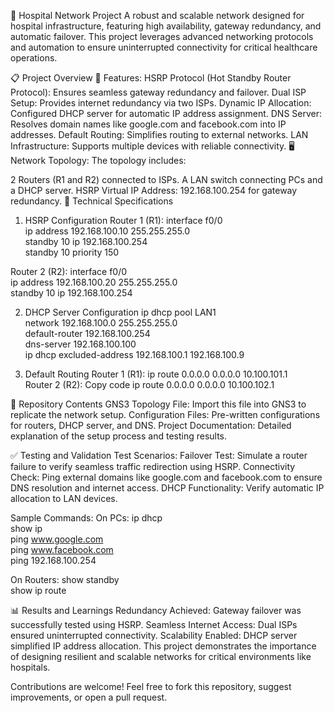 🏥 Hospital Network Project
A robust and scalable network designed for hospital infrastructure, featuring high availability, gateway redundancy, and automatic failover. This project leverages advanced networking protocols and automation to ensure uninterrupted connectivity for critical healthcare operations.

📋 Project Overview
🌟 Features:
HSRP Protocol (Hot Standby Router Protocol): Ensures seamless gateway redundancy and failover.
Dual ISP Setup: Provides internet redundancy via two ISPs.
Dynamic IP Allocation: Configured DHCP server for automatic IP address assignment.
DNS Server: Resolves domain names like google.com and facebook.com into IP addresses.
Default Routing: Simplifies routing to external networks.
LAN Infrastructure: Supports multiple devices with reliable connectivity.
🖥 Network Topology:
The topology includes:

2 Routers (R1 and R2) connected to ISPs.
A LAN switch connecting PCs and a DHCP server.
HSRP Virtual IP Address: 192.168.100.254 for gateway redundancy.
🔧 Technical Specifications


1. HSRP Configuration
Router 1 (R1):
interface f0/0  
ip address 192.168.100.10 255.255.255.0  
standby 10 ip 192.168.100.254  
standby 10 priority 150

Router 2 (R2):
interface f0/0  
ip address 192.168.100.20 255.255.255.0  
standby 10 ip 192.168.100.254  

2. DHCP Server Configuration
ip dhcp pool LAN1  
   network 192.168.100.0 255.255.255.0  
   default-router 192.168.100.254  
   dns-server 192.168.100.100  
ip dhcp excluded-address 192.168.100.1 192.168.100.9

4. Default Routing
Router 1 (R1):
ip route 0.0.0.0 0.0.0.0 10.100.101.1  
Router 2 (R2):
Copy code
ip route 0.0.0.0 0.0.0.0 10.100.102.1

📂 Repository Contents
GNS3 Topology File: Import this file into GNS3 to replicate the network setup.
Configuration Files: Pre-written configurations for routers, DHCP server, and DNS.
Project Documentation: Detailed explanation of the setup process and testing results.


✅ Testing and Validation
Test Scenarios:
Failover Test: Simulate a router failure to verify seamless traffic redirection using HSRP.
Connectivity Check: Ping external domains like google.com and facebook.com to ensure DNS resolution and internet access.
DHCP Functionality: Verify automatic IP allocation to LAN devices.

Sample Commands:
On PCs:
ip dhcp  
show ip  
ping www.google.com  
ping www.facebook.com  
ping 192.168.100.254  

On Routers:
show standby  
show ip route  

📊 Results and Learnings
Redundancy Achieved: Gateway failover was successfully tested using HSRP.
Seamless Internet Access: Dual ISPs ensured uninterrupted connectivity.
Scalability Enabled: DHCP server simplified IP address allocation.
This project demonstrates the importance of designing resilient and scalable networks for critical environments like hospitals.

Contributions are welcome! Feel free to fork this repository, suggest improvements, or open a pull request.


